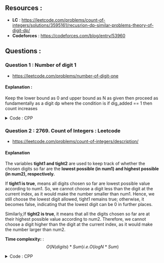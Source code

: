 ## Resources :
 - **LC** : https://leetcode.com/problems/count-of-integers/solutions/3595161/recusrion-dp-similar-problems-theory-of-digit-dp/
 - **Codeforces** : https://codeforces.com/blog/entry/53960


## Questions :

###  Question 1 : Number of digit 1
- https://leetcode.com/problems/number-of-digit-one
#### Explanation :
Keep the lower bound as 0 and upper bound as N as given then proceed as fundamentally as a digit dp where the condition is if dig_added == 1 then count increases

<details>
    
<summary> Code : CPP </summary>
    
#### Code :
```cpp
class Solution {
public:
    // dp[ digs ][ bool ][ count_ones ]
    int dp[ 10 ][ 10 ][ 2 ];

    Solution()
    {
        reset_dp();
    }
    
    void reset_dp()
    {  
        for( int i = 0 ; i < 10 ; i++ ) for( int j = 0 ; j < 10 ; j++ ) for( auto f : {1,0} ) dp[ i ][ j ][ f ] = -1;
    }

    int count_ways( int idx , bool ub_limit , vector<int> &digs , int count  )
    {
        if( idx == digs.size() ) return count;

        if( dp[idx][count][ub_limit] != -1 )
        {
            return  dp[idx][count][ub_limit];
        }
        int u_limit = ub_limit ? digs[idx] : 9;
        int ans = 0 ;

        for( int dig = 0 ; dig <= u_limit ; dig++ )
        {
            int n_count = count + (dig==1);
            ans = ans + count_ways( idx+1 , ub_limit & dig == u_limit , digs , n_count );
        }
        
        return  dp[idx][count][ub_limit] = ans;

    }
    int countDigitOne(int n) {

        vector<int> digs;

        while( n > 0 ) 
        {
            digs.push_back(n%10);
            n = n / 10;
        }   

        reverse( digs.begin() , digs.end() );

        return count_ways( 0 , 1 , digs , 0 );
        
    }
};
```
    
</details>
    
###  Question 2 : 2769. Count of Integers : Leetcode

- https://leetcode.com/problems/count-of-integers/description/

#### Explanation

The variables **tight1 and tight2** are used to keep track of whether the chosen digits so far are the **lowest possible (in num1) and highest possible (in num2), respectively.**

If **tight1 is true**, means all digits chosen so far are lowest possible value according to num1. So, we cannot choose a digit less than the digit at the current index, as it would make the number smaller than num1. Hence, we still choose the lowest digit allowed, tight1 remains true; otherwise, it becomes false, indicating that the lowest digit can be 0 in further places.

Similarly,If **tight2 is true**, it means that all the digits chosen so far are at their highest possible value according to num2. Therefore, we cannot choose a digit higher than the digit at the current index, as it would make the number larger than num2.

**Time complexity:** : $$O( N(digits) * Sum) i.e. O(logN * Sum)$$ 

    
<details>
    
<summary> Code : CPP </summary>
        
#### Code :

```cpp

    class Solution {
    
    public:
   
    const int MOD = 1e9 + 7;
    
    int dp[ 25 ][ 405 ][ 2 ][ 2 ];
    
    void reset_dp()
    {
        for( int i = 0 ; i < 25 ; i++ )
        {
            for( int j = 0 ; j < 405 ; j++ )
            {
                for( auto a : {0,1} )
                {
                    for( auto b : {0,1} )
                    {
                        dp[i][j][a][b] = -1;
                    }
                }
            }
        }
    }
    
    int count_occur( string &s1 , string&s2 , int id , bool lb_lim , bool ub_lim , int cursum )
    {
        if( cursum < 0 ) return 0;

        if( id == s1.size() )
        {
            return 1;
        }

        if( dp[ id ][ cursum ][ lb_lim ][ ub_lim ] != -1 ) return dp[ id ][ cursum ][ lb_lim ][ ub_lim ];

        int lb = lb_lim ? s1[id] - '0' : 0;
        int ub = ub_lim ? s2[id] - '0' : 9;

        int ans = 0;

        for( int dig = lb ; dig <= ub ; dig++ )
        {
            (ans += count_occur( s1 , s2 , id+1 , lb_lim & dig == lb , ub_lim & dig==ub , cursum - dig ))%MOD;
            ans %= MOD;
        }

        return dp[ id ][ cursum ][ lb_lim ][ ub_lim ] = ans;


    }
    
    int count(string num1, string num2, int min_sum, int max_sum) {

        // min_sum <= X <= max_sum --> find the number of numbers

        // max_sum to min sum total numbers in between of X


        num1 = string( num2.size()-num1.size() , '0' ) + num1;

        reset_dp();
        int num1_occur = count_occur( num1 , num2 , 0 , 1 , 1 , min_sum - 1 );
        
        reset_dp();
        int num2_occur = count_occur( num1, num2 , 0 , 1 , 1 , max_sum);

        return (num2_occur - num1_occur)%MOD;   
    }
};
```
    
</details>

